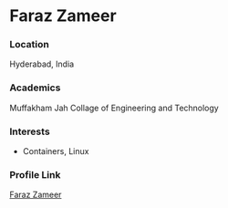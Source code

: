 # Faraz Zameer

### Location

Hyderabad, India

### Academics

Muffakham Jah Collage of Engineering and Technology

### Interests

- Containers, Linux

### Profile Link

[Faraz Zameer](https://github.com/farazxameer)
